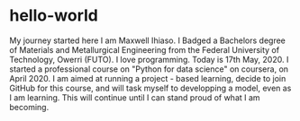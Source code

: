 # hello-world
My journey started here
I am Maxwell Ihiaso. I Badged a Bachelors degree of Materials and Metallurgical Engineering from the Federal University of Technology, Owerri (FUTO). I love programming.
Today is 17th May, 2020. I started a professional course on "Python for data science" on coursera, on April 2020.
I am aimed at running a project - based learning, decide to join GitHub for this course, and will task myself to developping a model, even as I am learning. This will continue until I can stand proud of what I am becoming.

